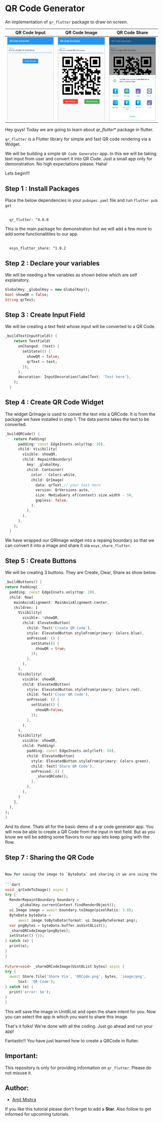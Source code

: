 # QR Code Generator

An implementation of `qr_flutter` package to draw on screen.


QR Code Input             |  QR Code Image  |  QR Code Share
:-------------------------:|:-------------------------:|:-------------------------:
<img src="assets/preview1.png" width ="200"/>  | <img src="assets/preview2.png" width ="200"/>| <img src="assets/preview3.png" width ="200"/>


Hey guys! Today we are going to learn about *qr_flutter** package in flutter.

`qr_flutter` is a Flutter library for simple and fast QR code rendering via a Widget.

We will be building a simple `QR Code Generator` app. In this we will be taking text input from user and convert it into QR Code. Just a small app only for demonstration. No high expectations please. Haha!

Lets begin!!!

## Step 1 :  Install Packages

Place the below dependencies in your `pubspec.yaml` file and run `flutter pub get`
```

  qr_flutter: ^4.0.0

```

This is the main package for demonstration but we will add a few more to add some functionalitites to our app.

```

  esys_flutter_share: ^1.0.2

```


## Step 2 : Declare your variables

We will be needing a few variables as shown below which are self explanatory.

```dart
GlobalKey _globalKey = new GlobalKey();
bool showQR = false;
String qrText;
```

## Step 3 : Create Input Field

We will be creating a text field whose input will be converted to a QR Code.

```dart
_buildTextInputField() {
    return TextField(
      onChanged: (text) {
        setState(() {
          showQR = false;
          qrText = text;
        });
      },
      decoration: InputDecoration(labelText: 'Text here'),
    );
  }
```

## Step 4 : Create QR Code Widget

The widget QrImage is used to convet the text into a QRCode. It is from the package we have installed in step 1. The data parms takes the text to be converted.

```dart
_buildQRCode() {
    return Padding(
      padding: const EdgeInsets.only(top: 20),
      child: Visibility(
        visible: showQR,
        child: RepaintBoundary(
          key: _globalKey,
          child: Container(
            color : Colors.white,
            child: QrImage(
              data: qrText,// your text here
              version: QrVersions.auto,
              size: MediaQuery.of(context).size.width - 50,
              gapless: false,
            ),
          ),
        ),
      ),
    );
  }
```

We have wrapped our QRImage widget into a repaing boundary so that we can convert it into a image and share it via `esys_share_flutter`.

## Step 5 : Create Buttons

We will be creating 3 buttons. They are Create, Clear, Share as show below.

```dart
_buildButtons() {
return Padding(
  padding: const EdgeInsets.only(top: 20),
  child: Row(
    mainAxisAlignment: MainAxisAlignment.center,
    children: [
      Visibility(
        visible: !showQR,
        child: ElevatedButton(
          child: Text('Create QR Code'),
          style: ElevatedButton.styleFrom(primary: Colors.blue),
          onPressed: () {
            setState(() {
              showQR = true;
            });
          },
        ),
      ),
      Visibility(
        visible: showQR,
        child: ElevatedButton(
          style: ElevatedButton.styleFrom(primary: Colors.red),
          child: Text('Clear QR Code'),
          onPressed: () {
            setState(() {
              showQR=false;
            });
          },
        ),
      ),
      Visibility(
        visible: showQR,
        child: Padding(
          padding: const EdgeInsets.only(left: 50),
          child: ElevatedButton(
            style: ElevatedButton.styleFrom(primary: Colors.green),
            child: Text('Share QR Code'),
            onPressed: () {
              _shareQRCode();
            },
          ),
        ),
      )
    ],
  ),
);
}
```

And its done. Thats all for the basic demo of a qr code generator app. You will now be able to create a QR Code from the input in text field. But as you know we will be adding some flavors to our app lets keep going with the flow.

## Step 7 : Sharing the QR Code

```dart

Now for saving the image to `ByteData` and sharing it we are using the `esys_esys_flutter_share`. First it will convert the widget into a `ByteData`. Then that ByteData is converted into `Unit8List` and later these bytes are shared into .png format. Lets dive into it.

```dart
void _qrCodeToImage() async {
try {
  RenderRepaintBoundary boundary =
      _globalKey.currentContext.findRenderObject();
  ui.Image image = await boundary.toImage(pixelRatio: 3.0);
  ByteData byteData =
      await image.toByteData(format: ui.ImageByteFormat.png);
  var pngBytes = byteData.buffer.asUint8List();
  _shareQRCodeImage(pngBytes);
  setState(() {});
} catch (e) {
  print(e);
}
}

Future<void> _shareQRCodeImage(Uint8List bytes) async {
try {
  await Share.file('Share Via', 'QRCode.png', bytes, 'image/png',
      text: 'QR Code');
} catch (e) {
  print('error: $e');
}
}
```
This will save the image in Unit8List and open the share intent for you. Now you can select the app in which you want to share this image.


That's it folks! We're done with all the coding. Just go ahead and run your app!

Fantastic!! You have just learned how to create a QRCode in flutter.

## Important:

This repository is only for providing information on `qr_flutter`. Please do not misuse it.

## Author:

* [Amit Mishra](https://github.com/amitmishra7)

If you like this tutorial please don't forget to add a **Star**. Also follow to get informed for upcoming tutorials.